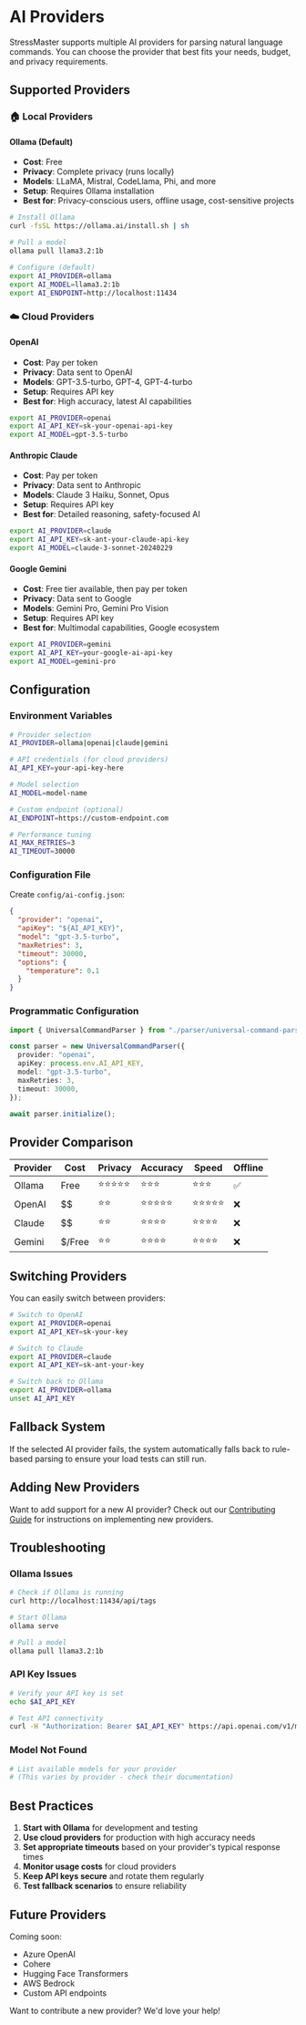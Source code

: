 # AI Providers

StressMaster supports multiple AI providers for parsing natural language commands. You can choose the provider that best fits your needs, budget, and privacy requirements.

## Supported Providers

### 🏠 Local Providers

#### Ollama (Default)

- **Cost**: Free
- **Privacy**: Complete privacy (runs locally)
- **Models**: LLaMA, Mistral, CodeLlama, Phi, and more
- **Setup**: Requires Ollama installation
- **Best for**: Privacy-conscious users, offline usage, cost-sensitive projects

```bash
# Install Ollama
curl -fsSL https://ollama.ai/install.sh | sh

# Pull a model
ollama pull llama3.2:1b

# Configure (default)
export AI_PROVIDER=ollama
export AI_MODEL=llama3.2:1b
export AI_ENDPOINT=http://localhost:11434
```

### ☁️ Cloud Providers

#### OpenAI

- **Cost**: Pay per token
- **Privacy**: Data sent to OpenAI
- **Models**: GPT-3.5-turbo, GPT-4, GPT-4-turbo
- **Setup**: Requires API key
- **Best for**: High accuracy, latest AI capabilities

```bash
export AI_PROVIDER=openai
export AI_API_KEY=sk-your-openai-api-key
export AI_MODEL=gpt-3.5-turbo
```

#### Anthropic Claude

- **Cost**: Pay per token
- **Privacy**: Data sent to Anthropic
- **Models**: Claude 3 Haiku, Sonnet, Opus
- **Setup**: Requires API key
- **Best for**: Detailed reasoning, safety-focused AI

```bash
export AI_PROVIDER=claude
export AI_API_KEY=sk-ant-your-claude-api-key
export AI_MODEL=claude-3-sonnet-20240229
```

#### Google Gemini

- **Cost**: Free tier available, then pay per token
- **Privacy**: Data sent to Google
- **Models**: Gemini Pro, Gemini Pro Vision
- **Setup**: Requires API key
- **Best for**: Multimodal capabilities, Google ecosystem

```bash
export AI_PROVIDER=gemini
export AI_API_KEY=your-google-ai-api-key
export AI_MODEL=gemini-pro
```

## Configuration

### Environment Variables

```bash
# Provider selection
AI_PROVIDER=ollama|openai|claude|gemini

# API credentials (for cloud providers)
AI_API_KEY=your-api-key-here

# Model selection
AI_MODEL=model-name

# Custom endpoint (optional)
AI_ENDPOINT=https://custom-endpoint.com

# Performance tuning
AI_MAX_RETRIES=3
AI_TIMEOUT=30000
```

### Configuration File

Create `config/ai-config.json`:

```json
{
  "provider": "openai",
  "apiKey": "${AI_API_KEY}",
  "model": "gpt-3.5-turbo",
  "maxRetries": 3,
  "timeout": 30000,
  "options": {
    "temperature": 0.1
  }
}
```

### Programmatic Configuration

```typescript
import { UniversalCommandParser } from "./parser/universal-command-parser";

const parser = new UniversalCommandParser({
  provider: "openai",
  apiKey: process.env.AI_API_KEY,
  model: "gpt-3.5-turbo",
  maxRetries: 3,
  timeout: 30000,
});

await parser.initialize();
```

## Provider Comparison

| Provider | Cost   | Privacy    | Accuracy   | Speed      | Offline |
| -------- | ------ | ---------- | ---------- | ---------- | ------- |
| Ollama   | Free   | ⭐⭐⭐⭐⭐ | ⭐⭐⭐     | ⭐⭐⭐     | ✅      |
| OpenAI   | $$     | ⭐⭐       | ⭐⭐⭐⭐⭐ | ⭐⭐⭐⭐⭐ | ❌      |
| Claude   | $$     | ⭐⭐       | ⭐⭐⭐⭐   | ⭐⭐⭐⭐   | ❌      |
| Gemini   | $/Free | ⭐⭐       | ⭐⭐⭐⭐   | ⭐⭐⭐⭐   | ❌      |

## Switching Providers

You can easily switch between providers:

```bash
# Switch to OpenAI
export AI_PROVIDER=openai
export AI_API_KEY=sk-your-key

# Switch to Claude
export AI_PROVIDER=claude
export AI_API_KEY=sk-ant-your-key

# Switch back to Ollama
export AI_PROVIDER=ollama
unset AI_API_KEY
```

## Fallback System

If the selected AI provider fails, the system automatically falls back to rule-based parsing to ensure your load tests can still run.

## Adding New Providers

Want to add support for a new AI provider? Check out our [Contributing Guide](../CONTRIBUTING.md) for instructions on implementing new providers.

## Troubleshooting

### Ollama Issues

```bash
# Check if Ollama is running
curl http://localhost:11434/api/tags

# Start Ollama
ollama serve

# Pull a model
ollama pull llama3.2:1b
```

### API Key Issues

```bash
# Verify your API key is set
echo $AI_API_KEY

# Test API connectivity
curl -H "Authorization: Bearer $AI_API_KEY" https://api.openai.com/v1/models
```

### Model Not Found

```bash
# List available models for your provider
# (This varies by provider - check their documentation)
```

## Best Practices

1. **Start with Ollama** for development and testing
2. **Use cloud providers** for production with high accuracy needs
3. **Set appropriate timeouts** based on your provider's typical response times
4. **Monitor usage costs** for cloud providers
5. **Keep API keys secure** and rotate them regularly
6. **Test fallback scenarios** to ensure reliability

## Future Providers

Coming soon:

- Azure OpenAI
- Cohere
- Hugging Face Transformers
- AWS Bedrock
- Custom API endpoints

Want to contribute a new provider? We'd love your help!
